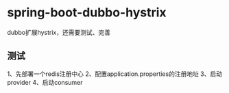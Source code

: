 # spring-boot-dubbo-hystrix
dubbo扩展hystrix，还需要测试、完善

## 测试

1、先部署一个redis注册中心
2、配置application.properties的注册地址
3、启动provider
4、启动consumer
